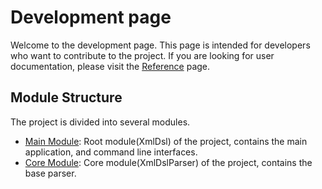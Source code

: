 # Development page

Welcome to the development page. 
This page is intended for developers who want to contribute to the project. 
If you are looking for user documentation, 
please visit the [Reference](../../reference/en/index.md) page.

## Module Structure

The project is divided into several modules.

- [Main Module](xmldsl.md): Root module(XmlDsl) of the project, 
  contains the main application, and command line interfaces.
- [Core Module](xmldslparser.md): Core module(XmlDslParser) of the project, 
  contains the base parser.



